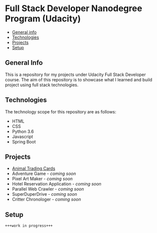 # Full Stack Developer Nanodegree Program (Udacity)

* [General info](#general-info)
* [Technologies](#technologies)
* [Projects](#projects)
* [Setup](#setup)

## General Info
This is  a repository for my projects under Udacity Full Stack Developer course. The aim of this repository is to showcase what I learned and build project using full stack technologies. 

## Technologies
The technology scope for this repository are as follows:
* HTML
* CSS
* Python 3.6
* Javascript
* Spring Boot

## Projects
* [Animal Trading Cards](https://github.com/mariemueller-codes/FullStackNanoDegree_Udacity/tree/master/AnimalCards)
* Adventure Game - *coming soon*
* Pixel Art Maker - *coming soon*
* Hotel Reservation Application - *coming soon*
* Parallel Web Crawler - *coming soon*
* SuperDuperDrive - *coming soon*
* Critter Chronologer - *coming soon*

## Setup
```
+++work in progress+++
```
